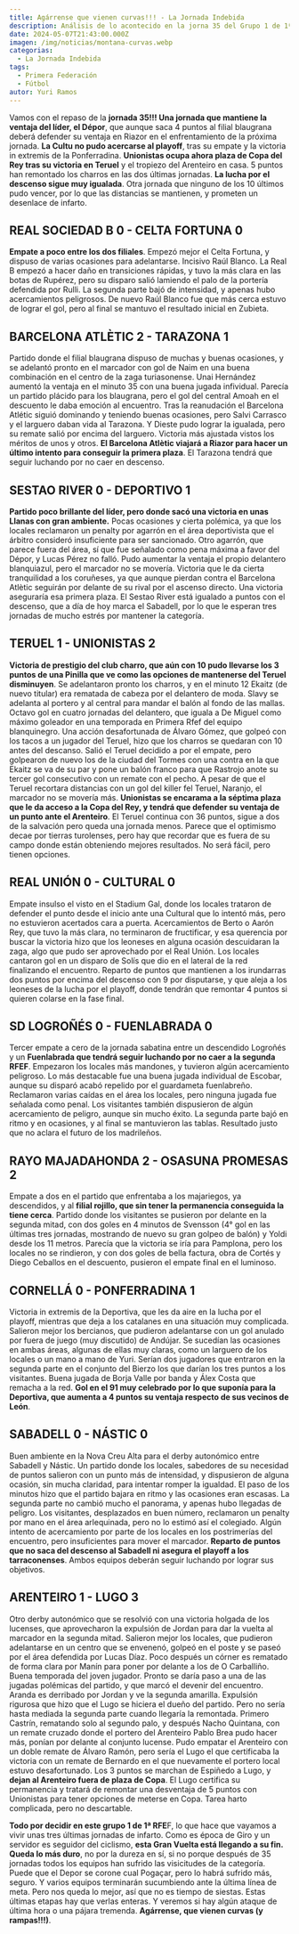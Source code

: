 ```yaml
---
title: Agárrense que vienen curvas!!! - La Jornada Indebida
description: Análisis de lo acontecido en la jorna 35 del Grupo 1 de 1ª Federación
date: 2024-05-07T21:43:00.000Z
imagen: /img/noticias/montana-curvas.webp
categorias:
  - La Jornada Indebida
tags:
  - Primera Federación
  - Fútbol
autor: Yuri Ramos
---
```

Vamos con el repaso de la **jornada 35!!! Una jornada que mantiene la ventaja del líder, el Dépor**, que aunque saca 4 puntos al filial blaugrana deberá defender su ventaja en Riazor en el enfrentamiento de la próxima jornada. 
**La Cultu no pudo acercarse al playoff**, tras su empate y la victoria in extremis de la Ponferradina.
**Unionistas ocupa ahora plaza de Copa del Rey tras su victoria en Teruel** y el tropiezo del Arenteiro en casa. 5 puntos han remontado los charros en las dos últimas jornadas.
**La lucha por el descenso sigue muy igualada**. Otra jornada que ninguno de los 10 últimos pudo vencer, por lo que las distancias se mantienen, y prometen un desenlace de infarto.
## REAL SOCIEDAD B 0 - CELTA FORTUNA 0
**Empate a poco entre los dos filiales**. Empezó mejor el Celta Fortuna, y dispuso de varias ocasiones para adelantarse. Incisivo Raúl Blanco. La Real B empezó a hacer daño en transiciones rápidas, y tuvo la más clara en las botas de Rupérez, pero su disparo salió lamiendo el palo de la portería defendida por Rulli.
La segunda parte bajó de intensidad, y apenas hubo acercamientos peligrosos. De nuevo Raúl Blanco fue que más cerca estuvo de lograr el gol, pero al final se mantuvo el resultado inicial en Zubieta.

## BARCELONA ATLÈTIC 2 - TARAZONA 1
Partido donde el filial blaugrana dispuso de muchas y buenas ocasiones, y se adelantó pronto en el marcador con gol de Naim en una buena combinación en el centro de la zaga turiasonense. Unai Hernández aumentó la ventaja en el minuto 35 con una buena jugada infividual. Parecía un partido plácido para los blaugrana, pero el gol del central Amoah en el descuento le daba emoción al encuentro.
Tras la reanudación el Barcelona Atlétic siguió dominando y teniendo buenas ocasiones, pero Salvi Carrasco y el larguero daban vida al Tarazona. Y Dieste pudo lograr la igualada, pero su remate salió por encima del larguero. 
Victoria más ajustada vistos los méritos de unos y otros. **El Barcelona Atlètic viajará a Riazor para hacer un último intento para conseguir la primera plaza**. El Tarazona tendrá que seguir luchando por no caer en descenso.

## SESTAO RIVER 0 - DEPORTIVO 1
**Partido poco brillante del líder, pero donde sacó una victoria en unas Llanas con gran ambiente.** Pocas ocasiones y cierta polémica, ya que los locales reclamaron un penalty por agarrón en el área deportivista que el árbitro consideró insuficiente para ser sancionado. Otro agarrón, que parece fuera del área, sí que fue señalado como pena máxima a favor del Dépor, y Lucas Pérez no falló. Pudo aumentar la ventaja el propio delantero blanquiazul, pero el marcador no se movería.
Victoria que le da cierta tranquilidad a los coruñeses, ya que aunque pierdan contra el Barcelona Atlètic seguirán por delante de su rival por el ascenso directo. Una victoria aseguraría esa primera plaza.
El Sestao River está igualado a puntos con el descenso, que a día de hoy marca el Sabadell, por lo que le esperan tres jornadas de mucho estrés por mantener la categoría.

## TERUEL 1 - UNIONISTAS 2
**Victoria de prestigio del club charro, que aún con 10 pudo llevarse los 3 puntos de una Pinilla que ve como las opciones de mantenerse del Teruel disminuyen**.
Se adelantaron pronto los charros, y en el minuto 12 Ekaitz (de nuevo titular) era rematada de cabeza por el delantero de moda. Slavy se adelanta al portero y al central para mandar el balón al fondo de las mallas. Octavo gol en cuatro jornadas del delantero, que iguala a De Miguel como máximo goleador en una temporada en Primera Rfef del equipo blanquinegro.
Una acción desafortunada de Álvaro Gómez, que golpeó con los tacos a un jugador del Teruel, hizo que los charros se quedaran con 10 antes del descanso. 
Salió el Teruel decidido a por el empate, pero golpearon de nuevo los de la ciudad del Tormes con una contra en la que Ekaitz se va de su par y pone un balón franco para que Rastrojo anote su tercer gol consecutivo con un remate con el pecho. 
A pesar de que el Teruel recortara distancias con un gol del killer fel Teruel, Naranjo, el marcador no se movería más.
**Unionistas se encarama a la séptima plaza que le da acceso a la Copa del Rey, y tendrá que defender su ventaja de un punto ante el Arenteiro**. 
El Teruel continua con 36 puntos, sigue a dos de la salvación pero queda una jornada menos. Parece que el optimismo decae por tierras turolenses, pero hay que recordar que es fuera de su campo donde están obteniendo mejores resultados. No será fácil, pero tienen opciones.

## REAL UNIÓN 0 - CULTURAL 0
Empate insulso el visto en el Stadium Gal, donde los locales trataron de defender el punto desde el inicio ante una Cultural que lo intentó más, pero no estuvieron acertados cara a puerta. Acercamientos de Berto o Aarón Rey, que tuvo la más clara, no terminaron de fructificar, y esa querencia por buscar la victoria hizo que los leoneses en alguna ocasión descuidaran la zaga, algo que pudo ser aprovechado por el Real Unión. Los locales cantaron gol en un disparo de Solís que dio en el lateral de la red finalizando el encuentro.
Reparto de puntos que mantienen a los irundarras dos puntos por encima del descenso con 9 por disputarse, y que aleja a los leoneses de la lucha por el playoff, donde tendrán que remontar 4 puntos si quieren colarse en la fase final.

## SD LOGROÑÉS 0 - FUENLABRADA 0
Tercer empate a cero de la jornada sabatina entre un descendido Logroñés y un **Fuenlabrada que tendrá seguir luchando por no caer a la segunda RFEF**. 
Empezaron los locales más mandones, y tuvieron algún acercamiento peligroso. Lo más destacable fue una buena jugada individual de Escobar, aunque su disparó acabó repelido por el guardameta fuenlabreño. Reclamaron varias caídas en el área los locales, pero ninguna jugada fue señalada como penal. 
Los visitantes también dispusieron de algún acercamiento de peligro, aunque sin mucho éxito.
La segunda parte bajó en ritmo y en ocasiones, y al final se mantuvieron las tablas. Resultado justo que no aclara el futuro de los madrileños.

## RAYO MAJADAHONDA 2 - OSASUNA PROMESAS 2
Empate a dos en el partido que enfrentaba a los majariegos, ya descendidos, y al **filial rojillo, que sin tener la permanencia conseguida la tiene cerca**.
Partido donde los visitantes se pusieron por delante en la segunda mitad, con dos goles en 4 minutos de Svensson (4° gol en las últimas tres jornadas, mostrando de nuevo su gran golpeo de balón) y Yoldi desde los 11 metros. Parecía que la victoria se iría para Pamplona, pero los locales no se rindieron, y con dos goles de bella factura, obra de Cortés y Diego Ceballos en el descuento, pusieron el empate final en el luminoso.

## CORNELLÁ 0 - PONFERRADINA 1
Victoria in extremis de la Deportiva, que les da aire en la lucha por el playoff, mientras que deja a los catalanes en una situación muy complicada.
Salieron mejor los bercianos, que pudieron adelantarse con un gol anulado por fuera de juego (muy discutido) de Andújar. Se sucedían las ocasiones en ambas áreas, algunas de ellas muy claras, como un larguero de los locales o un mano a mano de Yuri. 
Serían dos jugadores que entraron en la segunda parte en el conjunto del Bierzo los que darían los tres puntos a los visitantes. Buena jugada de Borja Valle por banda y Álex Costa que remacha a la red. **Gol en el 91 muy celebrado por lo que suponía para la Deportiva, que aumenta a 4 puntos su ventaja respecto de sus vecinos de León**.

## SABADELL 0 - NÁSTIC 0
Buen ambiente en la Nova Creu Alta para el derby autonómico entre Sabadell y Nástic. Un partido donde los locales, sabedores de su necesidad de puntos salieron con un punto más de intensidad, y dispusieron de alguna ocasión, sin mucha claridad, para intentar romper la igualdad. El paso de los minutos hizo que el partido bajara en ritmo y las ocasiones eran escasas.
La segunda parte no cambió mucho el panorama, y apenas hubo llegadas de peligro. Los visitantes, desplazados en buen número, reclamaron un penalty por mano en el área arlequinada, pero no lo estimó así el colegiado. Algún intento de acercamiento por parte de los locales en los postrimerías del encuentro, pero insuficientes para mover el marcador. **Reparto de puntos que no saca del descenso al Sabadell ni asegura el playoff a los tarraconenses**. Ambos equipos deberán seguir luchando por lograr sus objetivos.

## ARENTEIRO 1 - LUGO 3
Otro derby autonómico que se resolvió con una victoria holgada de los lucenses, que aprovecharon la expulsión de Jordan para dar la vuelta al marcador en la segunda mitad.
Salieron mejor los locales, que pudieron adelantarse en un centro que se envenenó, golpeó en el poste y se paseó por el área defendida por Lucas Díaz. Poco después un córner es rematado de forma clara por Manín para poner por delante a los de O Carballiño. Buena temporada del joven jugador.
Pronto se daría paso a una de las jugadas polémicas del partido, y que marcó el devenir del encuentro. Aranda es derribado por Jordan y ve la segunda amarilla. Expulsión rigurosa que hizo que el Lugo se hiciera el dueño del partido. 
Pero no sería hasta mediada la segunda parte cuando llegaría la remontada. Primero Castrín, rematando solo al segundo palo, y después Nacho Quintana, con un remate cruzado donde el portero del Arenteiro Pablo Brea pudo hacer más, ponían por delante al conjunto lucense. Pudo empatar el Arenteiro con un doble remate de Álvaro Ramón, pero sería el Lugo el que certificaba la victoria con un remate de Bernardo en el que nuevamente el portero local estuvo desafortunado.
Los 3 puntos se marchan de Espiñedo a Lugo, y **dejan al Arenteiro fuera de plaza de Copa**. El Lugo certifica su permanencia y tratará de remontar una desventaja de 5 puntos con Unionistas para tener opciones de meterse en Copa. Tarea harto complicada, pero no descartable.

**Todo por decidir en este grupo 1 de 1ª RFE**F, lo que hace que vayamos a vivir unas tres últimas jornadas de infarto. Como es época de Giro y un servidor es seguidor del ciclismo, **esta Gran Vuelta está llegando a su fin. Queda lo más duro**, no por la dureza en sí, si no porque después de 35 jornadas todos los equipos han sufrido las visicitudes de la categoría. Puede que el Depor se corone cual Pogaçar, pero lo habrá sufrido más, seguro. Y varios equipos terminarán sucumbiendo ante la última línea de meta. Pero nos queda lo mejor, así que no es tiempo de siestas. Estas últimas etapas hay que verlas enteras. Y veremos si hay algún ataque de última hora o una pájara tremenda.
**Agárrense, que vienen curvas (y rampas!!!)**.
